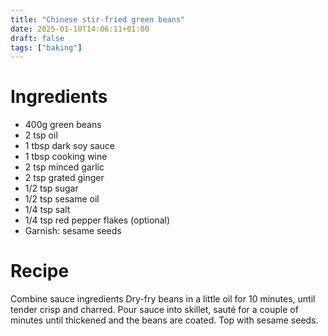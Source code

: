 ```yaml
---
title: "Chinese stir-fried green beans"
date: 2025-01-10T14:06:11+01:00
draft: false
tags: ["baking"]
---
```


# Ingredients

 - 400g green beans
 - 2 tsp oil
 - 1 tbsp dark soy sauce
 - 1 tbsp cooking wine
 - 2 tsp minced garlic
 - 2 tsp grated ginger
 - 1/2 tsp sugar
 - 1/2 tsp sesame oil
 - 1/4 tsp salt
 - 1/4 tsp red pepper flakes (optional)
 - Garnish: sesame seeds

# Recipe

Combine sauce ingredients
Dry-fry beans in a little oil for 10 minutes, until tender crisp and charred.
Pour sauce into skillet, sauté for a couple of minutes until thickened and the beans are coated.
Top with sesame seeds.
